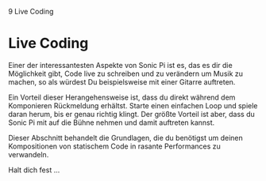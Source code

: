 9 Live Coding

# Live Coding

Einer der interessantesten Aspekte von Sonic Pi ist es, das es dir die 
Möglichkeit gibt, Code live zu schreiben und zu verändern um Musik zu 
machen, so als würdest Du beispielsweise mit einer Gitarre auftreten.

Ein Vorteil dieser Herangehensweise ist, dass du direkt während dem 
Komponieren Rückmeldung erhältst. Starte einen einfachen Loop und 
spiele daran herum, bis er genau richtig klingt. Der größte Vorteil ist 
aber, dass du Sonic Pi mit auf die Bühne nehmen und damit auftreten 
kannst.

Dieser Abschnitt behandelt die Grundlagen, die du benötigst um deinen 
Kompositionen von statischem Code in rasante Performances zu 
verwandeln.

Halt dich fest ...
